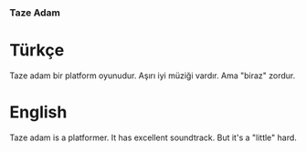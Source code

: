 ### Taze Adam

# Türkçe

Taze adam bir platform oyunudur. Aşırı iyi müziği vardır. Ama "biraz" zordur.

# English

Taze adam is a platformer. It has excellent soundtrack. But it's a "little" hard.
